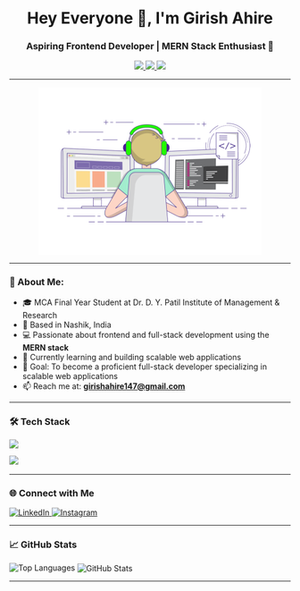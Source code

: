 <h1 align="center">Hey Everyone 👋, I'm Girish Ahire</h1>    
<h3 align="center">Aspiring Frontend Developer | MERN Stack Enthusiast 🚀</h3>  

<p align="center">
  <a href="https://github.com/GirishAhire">
    <img src="https://img.shields.io/badge/GitHub-Girish%20Ahire-black?logo=github&style=flat-square" />
  </a>
  <a href="https://www.linkedin.com/in/girish-ahire-5bb96124a/">
    <img src="https://img.shields.io/badge/LinkedIn-Girish%20Ahire-blue?logo=linkedin&style=flat-square" />
  </a>
  <a href="https://www.credly.com/users/girish-ahire.b570c408">
    <img src="https://img.shields.io/badge/Credly-Certified-green?logo=credly&style=flat-square" />
  </a>
</p>

---

<p align="center">
  <img align="center" alt="Coding" width="400" src="https://raw.githubusercontent.com/devSouvik/devSouvik/master/gif3.gif">
</p>

---

### 💬 About Me:
- 🎓 MCA Final Year Student at Dr. D. Y. Patil Institute of Management & Research  
- 📍 Based in Nashik, India  
- 💻 Passionate about frontend and full-stack development using the **MERN stack**  
- 🌱 Currently learning and building scalable web applications  
- 🎯 Goal: To become a proficient full-stack developer specializing in scalable web applications  
- 📫 Reach me at: **girishahire147@gmail.com**

---

### 🛠️ Tech Stack

<div align="left">
 <div align="left">
  <img src="https://skillicons.dev/icons?i=html,css,js,ts,react,nextjs,redux,tailwind,bootstrap,materialui,nodejs,npm,express,mysql,mongodb,python,linux" height="80" />
</div>

<div align="left" style="margin-top: 10px;">
  <img src="https://skillicons.dev/icons?i=git,github,vscode,postman,vercel,netlify,docker,aws," height="40" />
</div>
</div>

---

### 🌐 Connect with Me

<p align="left">
  <a href="https://www.linkedin.com/in/girish-ahire-5bb96124a/" target="_blank">
    <img src="https://raw.githubusercontent.com/rahuldkjain/github-profile-readme-generator/master/src/images/icons/Social/linked-in-alt.svg" alt="LinkedIn" height="30" width="40" />
  </a>
  <a href="https://instagram.com/girish_ahire.1428" target="_blank">
    <img src="https://raw.githubusercontent.com/rahuldkjain/github-profile-readme-generator/master/src/images/icons/Social/instagram.svg" alt="Instagram" height="30" width="40" />
  </a>
</p>

---

### 📈 GitHub Stats

<p>
  <img align="left" src="https://github-readme-stats.vercel.app/api/top-langs?username=GirishAhire&show_icons=true&locale=en&layout=compact&theme=vue&hide_border=true" alt="Top Languages" />
</p>
<p>
  &nbsp;<img align="center" src="https://github-readme-stats.vercel.app/api?username=GirishAhire&show_icons=true&locale=en&theme=vue&hide_border=true" alt="GitHub Stats" />
</p>

---

